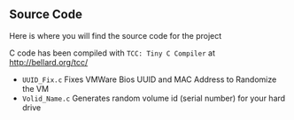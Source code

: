 ## Source Code

Here is where you will find the source code for the project<br>

C code has been compiled with `TCC: Tiny C Compiler` at http://bellard.org/tcc/

-  `UUID_Fix.c` Fixes VMWare Bios UUID and MAC Address to Randomize the VM 
-  `Volid_Name.c` Generates random volume id (serial number) for your hard drive
